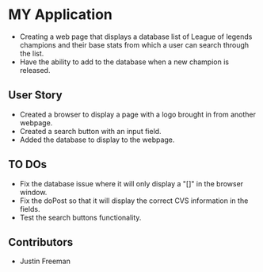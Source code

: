 # MY Application
- Creating a web page that displays a database list of League of legends champions and their base stats from which a user can search through the list.
- Have the ability to add to the database when a new champion is released.

## User Story
 - Created a browser to display a page with a logo brought in from another webpage.
 - Created a search button with an input field.
 - Added the database to display to the webpage.

## TO DOs
- Fix the database issue where it will only display a "[]" in the browser window.
- Fix the doPost so that it will display the correct CVS information in the fields.
- Test the search buttons functionality.

## Contributors
- Justin Freeman